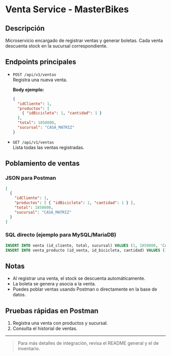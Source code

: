 # Venta Service - MasterBikes

## Descripción
Microservicio encargado de registrar ventas y generar boletas. Cada venta descuenta stock en la sucursal correspondiente.

## Endpoints principales

- `POST /api/v1/ventas`  
  Registra una nueva venta.
  
  **Body ejemplo:**
  ```json
  {
    "idCliente": 1,
    "productos": [
      { "idBicicleta": 1, "cantidad": 1 }
    ],
    "total": 1850000,
    "sucursal": "CASA_MATRIZ"
  }
  ```

- `GET /api/v1/ventas`  
  Lista todas las ventas registradas.

## Poblamiento de ventas

### JSON para Postman
```json
[
  {
    "idCliente": 1,
    "productos": [ { "idBicicleta": 1, "cantidad": 1 } ],
    "total": 1850000,
    "sucursal": "CASA_MATRIZ"
  }
]
```

### SQL directo (ejemplo para MySQL/MariaDB)
```sql
INSERT INTO venta (id_cliente, total, sucursal) VALUES (1, 1850000, 'CASA_MATRIZ');
INSERT INTO venta_producto (id_venta, id_bicicleta, cantidad) VALUES (1, 1, 1);
```

## Notas
- Al registrar una venta, el stock se descuenta automáticamente.
- La boleta se genera y asocia a la venta.
- Puedes poblar ventas usando Postman o directamente en la base de datos.

## Pruebas rápidas en Postman
1. Registra una venta con productos y sucursal.
2. Consulta el historial de ventas.

---

> Para más detalles de integración, revisa el README general y el de inventario.
